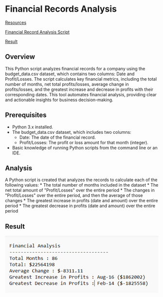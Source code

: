 # **Financial Records Analysis**

[Resources](https://github.com/lovecy86/Financial-Record-Analysis/blob/main/PyBank/Resources/budget_data.csv)

[Financial Record Analysis Script](https://github.com/lovecy86/Financial-Record-Analysis/blob/main/PyBank/main.py)

[Result](https://github.com/lovecy86/Financial-Record-Analysis/blob/main/PyBank/analysis/budget_analysis.txt)

## **Overview**
This Python script analyzes financial records for a company using the budget_data.csv dataset, which contains two columns: Date and Profit/Losses. The script calculates key financial metrics, including the total number of months, net total profits/losses, average change in profits/losses, and the greatest increase and decrease in profits with their corresponding dates. This tool automates financial analysis, providing clear and actionable insights for business decision-making.

## **Prerequisites**
* Python 3.x installed.
* The budget_data.csv dataset, which includes two columns:
    * Date: The date of the financial record.
    * Profit/Losses: The profit or loss amount for that month (integer).
* Basic knowledge of running Python scripts from the command line or an IDE.

## **Analysis**
A Python script is created that analyzes the records to calculate each of the following values:
    * The total number of months included in the dataset
    * The net total amount of "Profit/Losses" over the entire period
    * The changes in "Profit/Losses" over the entire period, and then the average of those changes
    * The greatest increase in profits (date and amount) over the entire period
    * The greatest decrease in profits (date and amount) over the entire period

## **Result**
![Result](PyBank/analysis.png)
